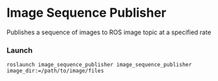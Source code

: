 Image Sequence Publisher
================

Publishes a sequence of images to ROS image topic at a specified rate

### Launch
    roslaunch image_sequence_publisher image_sequence_publisher image_dir:=/path/to/image/files

